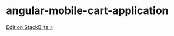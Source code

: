 # angular-mobile-cart-application

[Edit on StackBlitz ⚡️](https://stackblitz.com/edit/angular-sample-application)